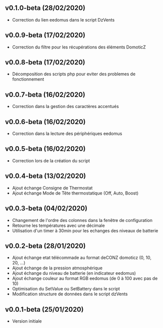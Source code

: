 ## v0.1.0-beta (28/02/2020)

* Correction du lien eedomus dans le script DzVents 

## v0.0.9-beta (17/02/2020)

* Correction du filtre pour les récupérations des éléments DomoticZ

## v0.0.8-beta (17/02/2020)

* Décomposition des scripts php pour eviter des problemes de fonctionnement

## v0.0.7-beta (16/02/2020)

* Correction dans la gestion des caractères accentués

## v0.0.6-beta (16/02/2020)

* Correction dans la lecture des périphériques eedomus

## v0.0.5-beta (16/02/2020)

* Correction lors de la création du script

## v0.0.4-beta (13/02/2020)

* Ajout échange Consigne de Thermostat
* Ajout échange Mode de Tête thermostatique (Off, Auto, Boost)

## v0.0.3-beta (04/02/2020)

* Changement de l'ordre des colonnes dans la fenêtre de configuration
* Retourne les températures avec une décimale
* Utilisation d'un timer à 30min pour les echanges des niveaux de batterie

## v0.0.2-beta (28/01/2020)

* Ajout échange etat télécommade au format deCONZ domoticz (0, 10, 20, ...)
* Ajout échange de la pression atmosphérique
* Ajout échange du niveau de batterie (en indicateur eedomus)
* Ajout échange couleur au format RGB eedomus (de 0 à 100 avec pas de 10)
* Optimisation du SetValue ou SetBattery dans le script
* Modification structure de données dans le script dzVents

## v0.0.1-beta (25/01/2020)

* Version initiale

